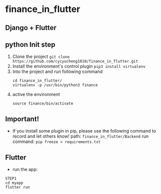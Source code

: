 # finance_in_flutter
## Django + Flutter 
## python Init step
1. Clone the project
    ```git clone https://github.com/cycyucheng1010/finance_in_flutter.git```
2. Install the environment's control plugin
    ```pip3 install virtualenv```
3. Into the project and run following command
    ```
    cd finance_in_flutter/
    virtualenv -p /usr/bin/python3 finance
    ```
4. active the environment
    ```
    source finance/bin/activate
    ```
## Important!
* If you install some plugin in pip, please use the following command to record and let others know!
path: ```finance_in_flutter/Backend```
run command: ```pip freeze > requirements.txt```
## Flutter 
* run the app: 
```
STEP1
cd myapp
flutter run
 
```